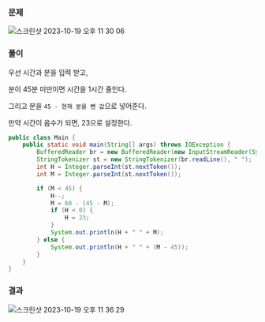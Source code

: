 ### 문제

![스크린샷 2023-10-19 오후 11 30 06](https://github.com/Heo-y-y/development-blog/assets/112863029/f3aea75b-0c8e-4fb2-a92a-1f2054b15fcf)

### 풀이

우선 시간과 분을 입력 받고,

분이 45분 미만이면 시간을 1시간 줄인다.

그리고 분을 `45 - 현재 분을 뺀 값`으로 넣어준다.

만약 시간이 음수가 되면, 23으로 설정한다.

```java
public class Main {
    public static void main(String[] args) throws IOException {
        BufferedReader br = new BufferedReader(new InputStreamReader(System.in));
        StringTokenizer st = new StringTokenizer(br.readLine(), " ");
        int H = Integer.parseInt(st.nextToken());
        int M = Integer.parseInt(st.nextToken());

        if (M < 45) {
            H--;
            M = 60 - (45 - M);
            if (H < 0) {
                H = 23;
            }
            System.out.println(H + " " + M);
        } else {
            System.out.println(H + " " + (M - 45));
        }
    }
}
```

### 결과

![스크린샷 2023-10-19 오후 11 36 29](https://github.com/Heo-y-y/development-blog/assets/112863029/5c02eee6-b27d-4953-9267-e55e8c0265b4)

